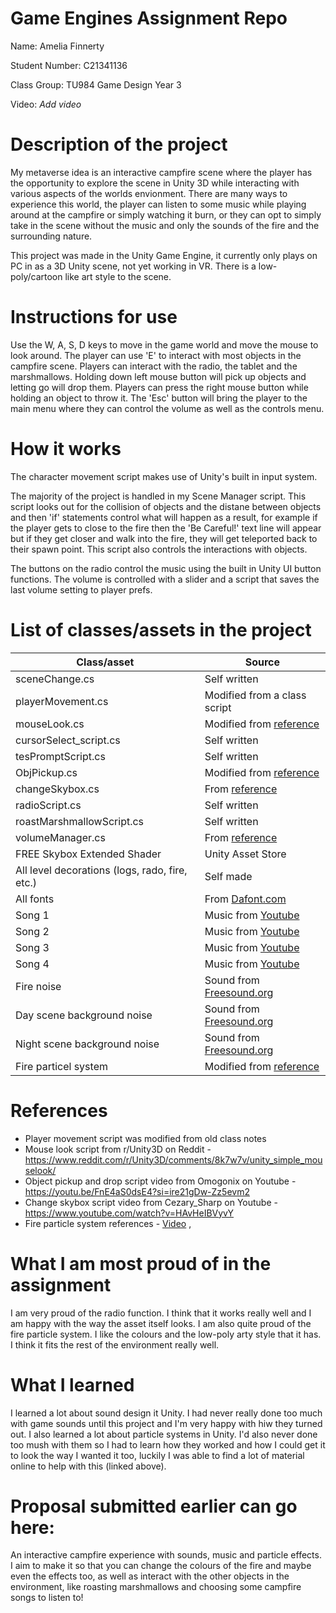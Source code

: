 # Game Engines Assignment Repo

Name: Amelia Finnerty

Student Number: C21341136

Class Group: TU984 Game Design Year 3

Video: *Add video*

# Description of the project
My metaverse idea is an interactive campfire scene where the player has the opportunity to explore the scene in Unity 3D while interacting with various aspects of the worlds envionment. There are many ways to experience this world, the player can listen to some music while playing around at the campfire or simply watching it burn, or they can opt to simply take in the scene without the music and only the sounds of the fire and the surrounding nature.

This project was made in the Unity Game Engine, it currently only plays on PC in as a 3D Unity scene, not yet working in VR. There is a low-poly/cartoon like art style to the scene.

# Instructions for use
Use the W, A, S, D keys to move in the game world and move the mouse to look around.
The player can use 'E' to interact with most objects in the campfire scene. Players can interact with the radio, the tablet and the marshmallows.
Holding down left mouse button will pick up objects and letting go will drop them. Players can press the right mouse button while holding an object to throw it.
The 'Esc' button will bring the player to the main menu where they can control the volume as well as the controls menu.

# How it works
The character movement script makes use of Unity's built in input system. 

The majority of the project is handled in my Scene Manager script. This script looks out for the collision of objects and the distane between objects and then 'if' statements control what will happen as a result, for example if the player gets to close to the fire then the 'Be Careful!' text line will appear but if they get closer and walk into the fire, they will get teleported back to their spawn point. This script also controls the interactions with objects.

The buttons on the radio control the music using the built in Unity UI button functions. The volume is controlled with a slider and a script that saves the last volume setting to player prefs.

# List of classes/assets in the project

| Class/asset | Source |
|-----------|-----------|
| sceneChange.cs | Self written |
| playerMovement.cs | Modified from a class script |
| mouseLook.cs | Modified from [reference](https://www.reddit.com/r/Unity3D/comments/8k7w7v/unity_simple_mouselook/) |
| cursorSelect_script.cs | Self written |
| tesPromptScript.cs | Self written |
| ObjPickup.cs | Modified from [reference](https://youtu.be/FnE4aS0dsE4?si=ire21gDw-Zz5evm2) |
| changeSkybox.cs | From [reference](https://www.youtube.com/watch?v=HAvHeIBVyvY) |
| radioScript.cs | Self written |
| roastMarshmallowScript.cs | Self written |
| volumeManager.cs | From [reference](https://www.youtube.com/watch?v=yWCHaTwVblk) |
| FREE Skybox Extended Shader | Unity Asset Store |
| All level decorations (logs, rado, fire, etc.) | Self made |
| All fonts | From [Dafont.com](https://www.dafont.com/) |
| Song 1 | Music from [Youtube](https://youtu.be/6wM5GJVwgJo?si=UY8LGB73XAdgbWhY) |
| Song 2 | Music from [Youtube](https://youtu.be/2WXAZhsDPqo?si=GHZM_vFkrG-328vO) |
| Song 3 | Music from [Youtube](https://youtu.be/v6ELNT542-I?si=bI_3q57LGkVLNTQv) |
| Song 4 | Music from [Youtube](https://youtu.be/5PlRX4671o0?si=UCfcTw9VmYVnVfff) |
| Fire noise | Sound from [Freesound.org](https://freesound.org/people/Ambient-X/sounds/660298/) |
| Day scene background noise | Sound from [Freesound.org](https://freesound.org/people/klankbeeld/sounds/524001/) |
| Night scene background noise | Sound from [Freesound.org](https://freesound.org/people/Dokuta_Gerovv/sounds/662095/) |
| Fire particel system | Modified from [reference](https://youtu.be/PoMl09d1Avc?feature=shared) |

# References
* Player movement script was modified from old class notes
* Mouse look script from r/Unity3D on Reddit - https://www.reddit.com/r/Unity3D/comments/8k7w7v/unity_simple_mouselook/
* Object pickup and drop script video from Omogonix on Youtube - https://youtu.be/FnE4aS0dsE4?si=ire21gDw-Zz5evm2
* Change skybox script video from Cezary_Sharp on Youtube - https://www.youtube.com/watch?v=HAvHeIBVyvY
* Fire particle system references - [Video](https://youtu.be/PoMl09d1Avc?feature=shared) , 

# What I am most proud of in the assignment
I am very proud of the radio function. I think that it works really well and I am happy with the way the asset itself looks. I am also quite proud of the fire particle system. I like the colours and the low-poly arty style that it has. I think it fits the rest of the environment really well.

# What I learned
I learned a lot about sound design it Unity. I had never really done too much with game sounds until this project and I'm very happy with hiw they turned out. I also learned a lot about particle systems in Unity. I'd also never done too mush with them so I had to learn how they worked and how I could get it to look the way I wanted it too, luckily I was able to find a lot of material online to help with this (linked above).

# Proposal submitted earlier can go here:
An interactive campfire experience with sounds, music and particle effects. I aim to make it so that you can change the colours of the fire and maybe even the effects too, as well as interact with the other objects in the environment, like roasting marshmallows and choosing some campfire songs to listen to!
